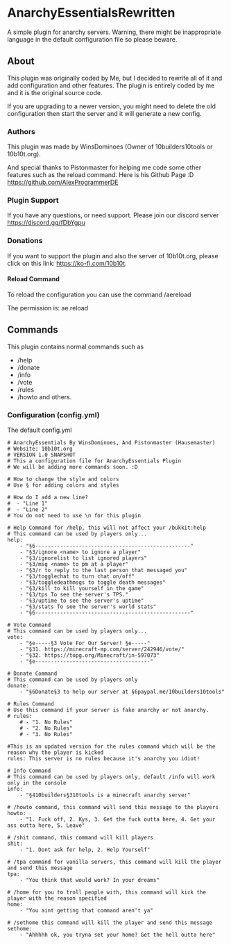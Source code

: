 # AnarchyEssentialsRewritten
A simple plugin for anarchy servers. Warning, there might be inappropriate language in the default configuration file so please beware.

## About
This plugin was originally coded by Me, but I decided to rewrite all of it and add configuration and other features. 
The plugin is entirely coded by me and it is the original source code.

If you are upgrading to a newer version, you might need to delete the old configuration then start the server and it will generate a new config. 

### Authors
This plugin was made by WinsDominoes (Owner of 10builders10tools or 10b10t.org). 

And special thanks to Pistonmaster for helping me code some other features such as the reload command. 
Here is his Github Page :D https://github.com/AlexProgrammerDE

### Plugin Support
If you have any questions, or need support. Please join our discord server
https://discord.gg/fDbYgpu

### Donations
If you want to support the plugin and also the server of 10b10t.org, 
please click on this link: https://ko-fi.com/10b10t.

#### Reload Command
To reload the configuration you can use the command /aereload

The permission is: ae.reload

## Commands
This plugin contains normal commands such as
- /help
- /donate
- /info 
- /vote
- /rules
- /howto
and others. 

### Configuration (config.yml)
The default config.yml
```
# AnarchyEssentials By WinsDominoes, And Pistonmaster (Hausemaster)
# Website: 10b10t.org
# VERSION 1.0 SNAPSHOT
# This a configuration file for AnarchyEssentials Plugin
# We will be adding more commands soon. :D

# How to change the style and colors
# Use § for adding colors and styles

# How do I add a new line?
#  - "Line 1"
#  - "Line 2"
# You do not need to use \n for this plugin

# Help Command for /help, this will not affect your /bukkit:help
# This command can be used by players only...
help:
    - "§6--------------------------------------------------"
    - "§3/ignore <name> to ignore a player"
    - "§3/ignorelist to list ignored players"
    - "§3/msg <name> to pm at a player"
    - "§3/r to reply to the last person that messaged you"
    - "§3/togglechat to turn chat on/off"
    - "§3/toggledeathmsgs to toggle death messages"
    - "§3/kill to kill yourself in the game"
    - "§3/tps To see the server's TPS."
    - "§3/uptime to see the server's uptime"
    - "§3/stats To see the server's world stats"
    - "§6--------------------------------------------------"

# Vote Command
# This command can be used by players only...
vote:
    - "§e-----§3 Vote For Our Server! §e-----"
    - "§31. https://minecraft-mp.com/server/242946/vote/"
    - "§32. https://topg.org/Minecraft/in-597073"
    - "§e-------------------------------------"

# Donate Command
# This command can be used by players only
donate:
    - "§6Donate§3 to help our server at §6paypal.me/10builders10tools"

# Rules Command
# Use this command if your server is fake anarchy or not anarchy.
# rules:
    # - "1. No Rules"
    # - "2. No Rules"
    # - "3. No Rules"

#This is an updated version for the rules command which will be the reason why the player is kicked
rules: This server is no rules because it's anarchy you idiot!

# Info Command
# This command can be used by players only, default /info will work only in the console
info:
    - "§410builders§310tools is a minecraft anarchy server"

# /howto command, this command will send this message to the players
howto:
    - "1. Fuck off, 2. Kys, 3. Get the fuck outta here, 4. Get your ass outta here, 5. Leave"

# /shit command, this command will kill players
shit:
    - "1. Dont ask for help, 2. Help Yourself"

# /tpa command for vanilla servers, this command will kill the player and send this message
tpa:
    - "You think that would work? In your dreams"

# /home for you to troll people with, this command will kick the player with the reason specified
home:
    - "You aint getting that command aren't ya"

# /sethome this command will kill the player and send this message
sethome:
    - "Ahhhhh ok, you tryna set your home? Get the hell outta here"
```
